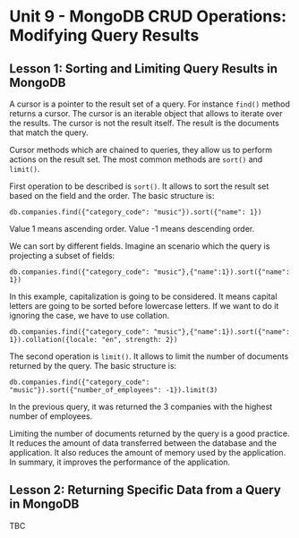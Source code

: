 # Unit 9 - MongoDB CRUD Operations: Modifying Query Results

## Lesson 1: Sorting and Limiting Query Results in MongoDB

A cursor is a pointer to the result set of a query. For instance `find()` method returns a cursor. The cursor is an iterable object that allows to iterate over the results. The cursor is not the result itself. The result is the documents that match the query.

Cursor methods which are chained to queries, they allow us to perform actions on the result set. The most common methods are `sort()` and `limit()`.

First operation to be described is `sort()`. It allows to sort the result set based on the field and the order. The basic structure is:

```mongodb-json
db.companies.find({"category_code": "music"}).sort({"name": 1})
```
Value 1 means ascending order. Value -1 means descending order.

We can sort by different fields. Imagine an scenario which the query is projecting a subset of fields:

```mongodb-json
db.companies.find({"category_code": "music"},{"name":1}).sort({"name": 1})
```

In this example, capitalization is going to be considered. It means capital letters are going to be sorted before lowercase letters. If we want to do it ignoring the case, we have to use collation.

```mongodb-json
db.companies.find({"category_code": "music"},{"name":1}).sort({"name": 1}).collation({locale: "en", strength: 2})
```

The second operation is `limit()`. It allows to limit the number of documents returned by the query. The basic structure is:

```mongodb-json
db.companies.find({"category_code": "music"}).sort({"number_of_employees": -1}).limit(3)
```

In the previous query, it was returned the 3 companies with the highest number of employees.

Limiting the number of documents returned by the query is a good practice. It reduces the amount of data transferred between the database and the application. It also reduces the amount of memory used by the application. In summary, it improves the performance of the application.

## Lesson 2: Returning Specific Data from a Query in MongoDB

TBC